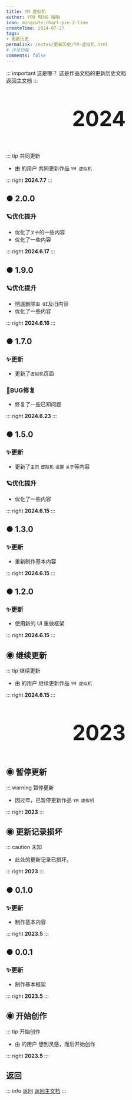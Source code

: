 ```yaml
---
title: YM 虚拟机
author: YOU MING 柚明
icon: mingcute:chart-pie-2-line
createTime: 2024-07-27
tags:
- 更新历史
permalink: /notes/更新历史/YM-虚拟机.html
# 评论功能
comments: false
---
```


::: important 这是哪？
这是作品文档的更新历史文档  
[返回主文档](/notes/YM-虚拟机.html)
:::

<div style="text-align: center; ">
    <p style="font-size: 56px; font-weight: 650; margin-top: 60px">2024</p>
</div>


::: tip 共同更新
- 由 <Badge text="Youming 工作室" type="tip" /> 的用户 <Badge text="某团一笑" type="info" /> 共同更新作品 `YM 虚拟机`

::: right
**2024.7.7**
:::


## ● 2.0.0 <Badge text="内测版" type="danger" />
### 🪐优化提升

- 优化了`关于`的一些内容
- 优化了一些内容

::: right
**2024.6.17**
:::


## ● 1.9.0 <Badge text="内测版" type="danger" />
### 🪐优化提升

- 彻底删除`旧 UI`及旧内容
- 优化了一些内容

::: right
**2024.6.16**
:::


## ● 1.7.0 <Badge text="内测版" type="danger" />
### ✨更新

- 更新了`虚拟机`页面

### 🐛BUG修复
- 修复了一些已知问题

::: right
**2024.6.23**
:::


## ● 1.5.0 <Badge text="内测版" type="danger" />
### ✨更新

- 更新了`主页` `虚拟机` `设置` `关于`等内容

### 🪐优化提升

- 优化了一些内容

::: right
**2024.6.15**
:::


## ● 1.3.0 <Badge text="内测版" type="danger" />
### ✨更新

- 重新制作基本内容

::: right
**2024.6.15**
:::


## ● 1.2.0 <Badge text="内测版" type="danger" />
### ✨更新

- 使用新的 UI 重做框架

::: right
**2024.6.15**
:::


## ◉ 继续更新
::: tip 继续更新
- 由 <Badge text="Youming 工作室" type="tip" /> 的用户 <Badge text="柚明" type="tip" /> 继续更新作品 `YM 虚拟机`

::: right
**2024.6.15**
:::


<div style="text-align: center; ">
    <p style="font-size: 56px; font-weight: 650; margin-top: 60px">2023</p>
</div>


## ◉ 暂停更新
::: warning 暂停更新
- 因过年，已暂停更新作品 `YM 虚拟机`

::: right
**2023**
:::


## ◉ 更新记录损坏 <Icon name="mingcute:alert-line" color="currentColor" />
::: caution 未知

- 此处的更新记录已损坏。

::: right
**2023**
:::


## ● 0.1.0 <Badge text="内测版" type="danger" />
### ✨更新

- 制作基本内容

::: right
**2023.5**
:::


## ● 0.0.1 <Badge text="内测版" type="danger" />
### ✨更新

- 制作基本框架

::: right
**2023.5**
:::


## ◉ 开始创作
::: tip 开始创作
- 由 <Badge text="Youming 工作室" type="tip" /> 的用户 <Badge text="柚明" type="tip" /> 想到灵感，而后开始创作

::: right
**2023.5**
:::


## <Icon name="mingcute:back-line" color="currentColor" /> 返回
::: info 返回
[返回主文档](/notes/YM-虚拟机.html)
:::